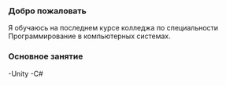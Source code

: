 ### Добро пожаловать

Я обучаюсь на последнем курсе колледжа по специальности Программирование в компьютерных системах.

### Основное занятие

-Unity
-C#
